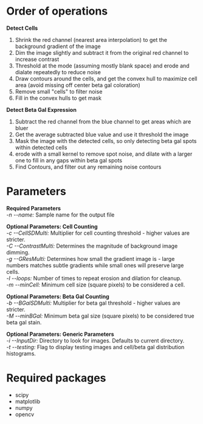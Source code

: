 # Order of operations  
**Detect Cells**
1) Shrink the red channel (nearest area interpolation) to get the background gradient of the image
2) Dim the image slightly and subtract it from the original red channel to increase contrast
3) Threshold at the mode (assuming mostly blank space) and erode and dialate repeatedly to reduce noise
4) Draw contours around the cells, and get the convex hull to maximize cell area 
(avoid missing off center beta gal coloration)
5) Remove small "cells" to filter noise
6) Fill in the convex hulls to get mask  
  
**Detect Beta Gal Expression**
1) Subtract the red channel from the blue channel to get areas which are bluer
2) Get the average subtracted blue value and use it threshold the image
3) Mask the image with the detected cells, so only detecting beta gal spots within detected cells
4) erode with a small kernel to remove spot noise, and dilate with a larger one to
fill in any gaps within beta gal spots
5) Find Contours, and filter out any remaining noise contours
    
# Parameters  
**Required Parameters**  
*-n --name:* Sample name for the output file

**Optional Parameters: Cell Counting**  
*-c --CellSDMulti:* Multiplier for cell counting threshold - higher values are stricter.  
*-C --ContrastMulti:* Determines the magnitude of background image dimming.  
*-g --GResMulti:* Determines how small the gradient image is - large numbers matches subtle gradients while small ones
will preserve large cells.  
*-l --loops:* Number of times to repeat erosion and dilation for cleanup.  
*-m --minCell:* Minimum cell size (square pixels) to be considered a cell.

**Optional Parameters: Beta Gal Counting**  
*-b --BGalSDMulti:* Multiplier for beta gal threshold - higher values are stricter.  
*-M --minBGal:* Minimum beta gal size (square pixels) to be considered true beta gal stain.

**Optional Parameters: Generic Parameters**  
*-i --InputDir:* Directory to look for images. Defaults to current directory.  
*-t --testing:* Flag to display testing images and cell/beta gal distribution histograms.

# Required packages
- scipy
- matplotlib
- numpy
- opencv
